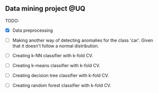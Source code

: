 ## Data mining project @UQ


TODO:
- [x] Data preprocessing   
- [ ] Making another way of detecting anomalies for the class 'car'. Given that it doesn't follow a normal distribution. 
- [ ] Creating k-NN classifier with k-fold CV.
- [ ] Creating k-means classifier with k-fold CV.
- [ ] Creating decision tree classifier with k-fold CV.
- [ ] Creating random forest classifier with k-fold CV.
  